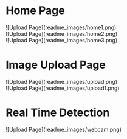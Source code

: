 <h1>Home Page</h1>
![Upload Page](readme_images/home1.png)<br>
![Upload Page](readme_images/home2.png)<br>
![Upload Page](readme_images/home3.png)<br>

<h1>Image Upload Page</h1>
![Upload Page](readme_images/upload.png)<br>
![Upload Page](readme_images/upload1.png)<br>

<h1>Real Time Detection</h1>
![Upload Page](readme_images/webcam.png)
